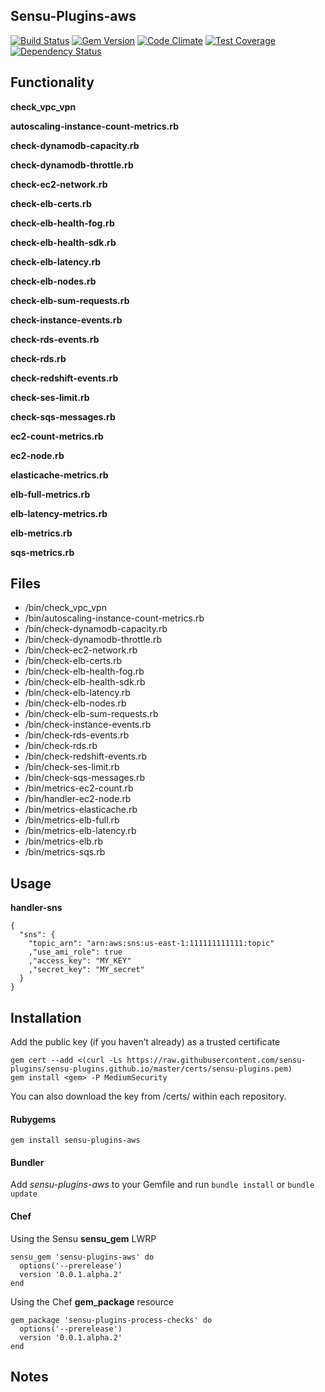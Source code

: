 ## Sensu-Plugins-aws

[![Build Status](https://travis-ci.org/sensu-plugins/sensu-plugins-aws.svg?branch=master)](https://travis-ci.org/sensu-plugins/sensu-plugins-aws)
[![Gem Version](https://badge.fury.io/rb/sensu-plugins-aws.svg)](http://badge.fury.io/rb/sensu-plugins-aws)
[![Code Climate](https://codeclimate.com/github/sensu-plugins/sensu-plugins-aws/badges/gpa.svg)](https://codeclimate.com/github/sensu-plugins/sensu-plugins-aws)
[![Test Coverage](https://codeclimate.com/github/sensu-plugins/sensu-plugins-aws/badges/coverage.svg)](https://codeclimate.com/github/sensu-plugins/sensu-plugins-aws)
[![Dependency Status](https://gemnasium.com/sensu-plugins/sensu-plugins-aws.svg)](https://gemnasium.com/sensu-plugins/sensu-plugins-aws)

## Functionality

**check_vpc_vpn**

**autoscaling-instance-count-metrics.rb**

**check-dynamodb-capacity.rb**

**check-dynamodb-throttle.rb**

**check-ec2-network.rb**

**check-elb-certs.rb**

**check-elb-health-fog.rb**

**check-elb-health-sdk.rb**

**check-elb-latency.rb**

**check-elb-nodes.rb**

**check-elb-sum-requests.rb**

**check-instance-events.rb**

**check-rds-events.rb**

**check-rds.rb**

**check-redshift-events.rb**

**check-ses-limit.rb**

**check-sqs-messages.rb**

**ec2-count-metrics.rb**

**ec2-node.rb**

**elasticache-metrics.rb**

**elb-full-metrics.rb**

**elb-latency-metrics.rb**

**elb-metrics.rb**

**sqs-metrics.rb**

## Files

* /bin/check_vpc_vpn
* /bin/autoscaling-instance-count-metrics.rb
* /bin/check-dynamodb-capacity.rb
* /bin/check-dynamodb-throttle.rb
* /bin/check-ec2-network.rb
* /bin/check-elb-certs.rb
* /bin/check-elb-health-fog.rb
* /bin/check-elb-health-sdk.rb
* /bin/check-elb-latency.rb
* /bin/check-elb-nodes.rb
* /bin/check-elb-sum-requests.rb
* /bin/check-instance-events.rb
* /bin/check-rds-events.rb
* /bin/check-rds.rb
* /bin/check-redshift-events.rb
* /bin/check-ses-limit.rb
* /bin/check-sqs-messages.rb
* /bin/metrics-ec2-count.rb
* /bin/handler-ec2-node.rb
* /bin/metrics-elasticache.rb
* /bin/metrics-elb-full.rb
* /bin/metrics-elb-latency.rb
* /bin/metrics-elb.rb
* /bin/metrics-sqs.rb

## Usage

**handler-sns**
```
{
  "sns": {
    "topic_arn": "arn:aws:sns:us-east-1:111111111111:topic"
    ,"use_ami_role": true
    ,"access_key": "MY_KEY"
    ,"secret_key": "MY_secret"
  }
}
```
## Installation

Add the public key (if you haven’t already) as a trusted certificate

```
gem cert --add <(curl -Ls https://raw.githubusercontent.com/sensu-plugins/sensu-plugins.github.io/master/certs/sensu-plugins.pem)
gem install <gem> -P MediumSecurity
```

You can also download the key from /certs/ within each repository.

#### Rubygems

`gem install sensu-plugins-aws`

#### Bundler

Add *sensu-plugins-aws* to your Gemfile and run `bundle install` or `bundle update`

#### Chef

Using the Sensu **sensu_gem** LWRP
```
sensu_gem 'sensu-plugins-aws' do
  options('--prerelease')
  version '0.0.1.alpha.2'
end
```

Using the Chef **gem_package** resource
```
gem_package 'sensu-plugins-process-checks' do
  options('--prerelease')
  version '0.0.1.alpha.2'
end
```

## Notes
